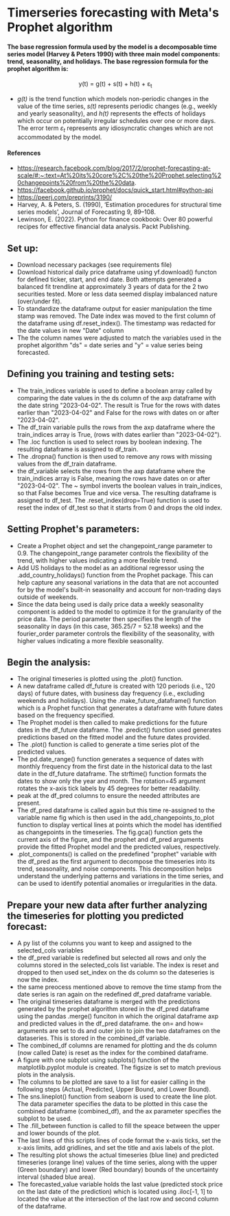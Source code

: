 # Timerseries forecasting with Meta's Prophet algorithm
#### The base regression formula used by the model is a decomposable time series model (Harvey & Peters 1990) with three main model components: trend, seasonality, and holidays. The base regression formula for the prophet algorithm is: 
<p align="center">
y(t) = g(t) + s(t) + h(t) + ε<sub>t</sub>
</p>

* *g(t)* is the trend function which models non-periodic changes in the value of the
time series, *s(t)* represents periodic changes (e.g., weekly and yearly seasonality), and
*h(t)* represents the effects of holidays which occur on potentially irregular schedules over
one or more days. The error term *ε<sub>t</sub>* represents any idiosyncratic changes which are not
accommodated by the model.
#### References
* https://research.facebook.com/blog/2017/2/prophet-forecasting-at-scale/#:~:text=At%20its%20core%2C%20the%20Prophet,selecting%20changepoints%20from%20the%20data.
* https://facebook.github.io/prophet/docs/quick_start.html#python-api
* https://peerj.com/preprints/3190/
* Harvey, A. & Peters, S. (1990), ‘Estimation procedures for structural time series models’, Journal of Forecasting 9, 89–108.
* Lewinson, E. (2022). Python for finance cookbook: Over 80 powerful recipes for effective financial data analysis. Packt Publishing.

## Set up:
* Download necessary packages (see requirements file)
* Download historical daily price dataframe using yf.download() functon for defined ticker, start, and end date. Both attempts generated a balanced fit trendline at approximately 3 years of data for the 2 two securities tested. More or less data seemed display imbalanced nature (over/under fit).
* To standardize the dataframe output for easier manipulation the time stamp was removed. The Date index was moved to the first column of the dataframe using df.reset_index(). The timestamp was redacted for the date values in new "Date" column
* The the column names were adjusted to match the variables used in the prophet algorithm "ds" = date series and "y" = value series being forecasted.

## Defining you training and testing sets:
* The train_indices variable is used to define a boolean array called by comparing the date values in the ds column of the axp dataframe with the date string "2023-04-02". The result is True for the rows with dates earlier than "2023-04-02" and False for the rows with dates on or after "2023-04-02".
* The df_train variable pulls the rows from the axp dataframe where the train_indices array is True, (rows with dates earlier than "2023-04-02"). 
* The .loc function is used to select rows by boolean indexing. The resulting dataframe is assigned to df_train. 
* The .dropna() function is then used to remove any rows with missing values from the df_train dataframe.
* the df_variable selects the rows from the axp dataframe where the train_indices array is False, meaning the rows have dates on or after "2023-04-02". The ~ symbol inverts the boolean values in train_indices, so that False becomes True and vice versa. The resulting dataframe is assigned to df_test. The .reset_index(drop=True) function is used to reset the index of df_test so that it starts from 0 and drops the old index.

## Setting Prophet's parameters:
* Create a Prophet object and set the changepoint_range parameter to 0.9. The changepoint_range parameter controls the flexibility of the trend, with higher values indicating a more flexible trend.
* Add US holidays to the model as an additional regressor using the .add_country_holidays() function from the Prophet package. This can help capture any seasonal variations in the data that are not accounted for by the model's built-in seasonality and account for non-trading days outside of weekends.
* Since the data being used is daily price data a weekly seasonality component is added to the model to optimize it for the granularity of the price data. The period parameter then specifies the length of the seasonality in days (in this case, 365.25/7 = 52.18 weeks) and the fourier_order parameter controls the flexibility of the seasonality, with higher values indicating a more flexible seasonality.

## Begin the analysis:
* The original timeseries is plotted using the .plot() function.
* A new dataframe called df_future is created with 120 periods (i.e., 120 days) of future dates, with business day frequency (i.e., excluding weekends and holidays). Using the .make_future_dataframe() function which is a Prophet function that generates a dataframe with future dates based on the frequency specified.
* The Prophet model is then called to make predictions for the future dates in the df_future dataframe. The .predict() function used generates predictions based on the fitted model and the future dates provided.
* The .plot() function is called to generate a time series plot of the predicted values.
* The pd.date_range() function generates a sequence of dates with monthly frequency from the first date in the historical data to the last date in the df_future dataframe. The strftime() function formats the dates to show only the year and month. The rotation=45 argument rotates the x-axis tick labels by 45 degrees for better readability.
* peak at the df_pred columns to ensure the needed attributes are present.
* The df_pred dataframe is called again but this time re-assigned to the variable name fig which is then used in the add_changepoints_to_plot function to display vertical lines at points which the model has identified as changepoints in the timeseries. The fig.gca() function gets the current axis of the figure, and the prophet and df_pred arguments provide the fitted Prophet model and the predicted values, respectively.
* .plot_components() is called on the predefined "prophet" variable with the df_pred as the first argument to decompose the timeseries into its trend, seasonality, and noise components. This decomposition helps understand the underlying patterns and variations in the time series, and can be used to identify potential anomalies or irregularities in the data.

## Prepare your new data after further analyzing the timeseries for plotting you predicted forecast: 
* A py list of the columns you want to keep and assigned to the selected_cols variables
* the df_pred variable is redefined but selected all rows and only the columns stored in the selected_cols list variable. The index is reset and dropped to then used set_index on the ds column so the dateseries is now the index.
* the same preocess mentioned above to remove the time stamp from the date series is ran again on the redefined df_pred dataframe variable. 
* The original timeseries dataframe is merged with the predictions generated by the prophet algorithm stored in the df_pred dataframe using the pandas .merge() funciton in which the original dataframe axp and predicted values in the df_pred dataframe. the on= and how= arguments are set to ds and outer join to join the two dataframes on the dataseries. This is stored in the combined_df variable. 
* The combined_df columns are renamed for plotting and the ds column (now called Date) is reset as the index for the combined dataframe. 
* A figure with one subplot using subplots() function of the matplotlib.pyplot module is created. The figsize is set to match previous plots in the analysis.
* The columns to be plotted are save to a list for easier calling in the following steps (Actual, Predicted, Upper Bound, and Lower Bound). 
* The sns.lineplot() function from seaborn is used to create the line plot. The data parameter specifies the data to be plotted in this case the combined dataframe (combined_df), and the ax parameter specifies the subplot to be used.
* The .fill_between function is called to fill the speace between the upper and lower bounds of the plot. 
* The last lines of this scripts lines of code format the x-axis ticks, set the x-axis limits, add gridlines, and set the title and axis labels of the plot.
* The resulting plot shows the actual timeseries (blue line) and predicted timeseries (orange line) values of the time series, along with the upper (Green boundary) and lower (Red boundary) bounds of the uncertainty interval (shaded blue area). 
* The forecasted_value variable holds the last value (predicted stock price on the last date of the prediction) which is located using .iloc[-1, 1] to located the value at the intersection of the last row and second column of the dataframe.
